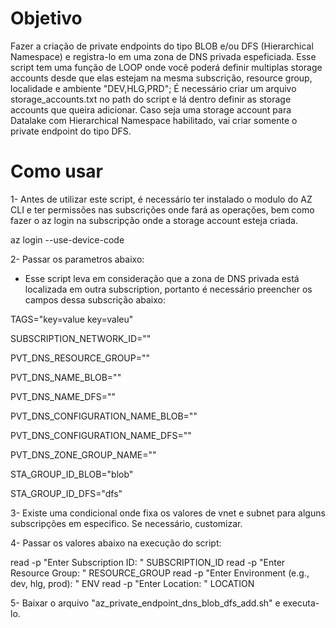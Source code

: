 # Objetivo

Fazer a criação de private endpoints do tipo BLOB e/ou DFS (Hierarchical Namespace) e registra-lo em uma zona de DNS privada espeficiada.
Esse script tem uma função de LOOP onde você poderá definir multiplas storage accounts desde que elas estejam na mesma subscrição, resource group, localidade e ambiente "DEV,HLG,PRD";
É necessário criar um arquivo storage_accounts.txt no path do script e lá dentro definir as storage accounts que queira adicionar.
Caso seja uma storage account para Datalake com Hierarchical Namespace habilitado, vai criar somente o private endpoint do tipo DFS.

# Como usar

1- Antes de utilizar este script, é necessário ter instalado o modulo do AZ CLI e ter permissões nas subscrições onde fará as operações, bem como fazer o az login na subscripção onde a storage account esteja criada.

az login --use-device-code

2- Passar os parametros abaixo:

- Esse script leva em consideração que a zona de DNS privada está localizada em outra subscription, portanto é necessário preencher os campos dessa subscrição abaixo:

TAGS="key=value key=valeu"

SUBSCRIPTION_NETWORK_ID=""

PVT_DNS_RESOURCE_GROUP=""

PVT_DNS_NAME_BLOB=""

PVT_DNS_NAME_DFS=""

PVT_DNS_CONFIGURATION_NAME_BLOB=""

PVT_DNS_CONFIGURATION_NAME_DFS=""

PVT_DNS_ZONE_GROUP_NAME=""

STA_GROUP_ID_BLOB="blob"

STA_GROUP_ID_DFS="dfs"

3- Existe uma condicional onde fixa os valores de vnet e subnet para alguns subscripções em especifico. Se necessário, customizar.

4- Passar os valores abaixo na execução do script:

read -p "Enter Subscription ID: " SUBSCRIPTION_ID
read -p "Enter Resource Group: " RESOURCE_GROUP
read -p "Enter Environment (e.g., dev, hlg, prod): " ENV
read -p "Enter Location: " LOCATION

5- Baixar o arquivo "az_private_endpoint_dns_blob_dfs_add.sh" e executa-lo.
